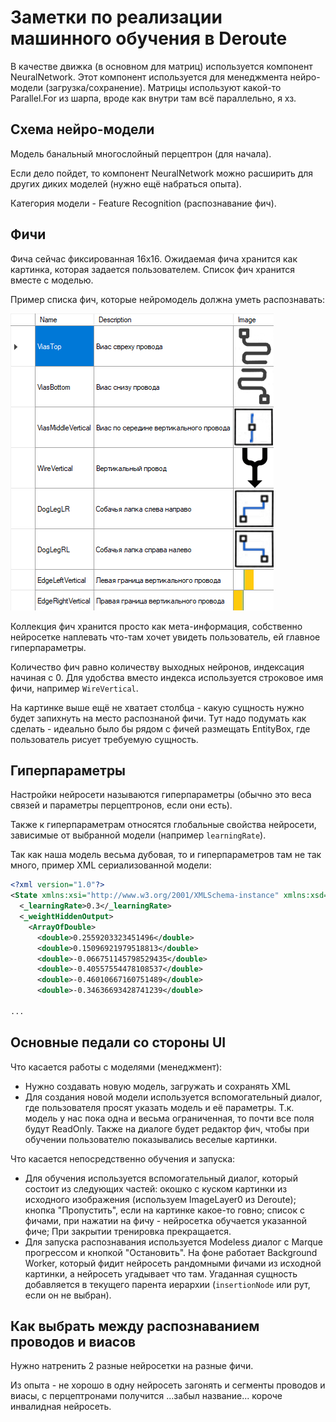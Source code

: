# Заметки по реализации машинного обучения в Deroute

В качестве движка (в основном для матриц) используется компонент NeuralNetwork. Этот компонент используется для менеджмента нейро-модели (загрузка/сохранение). Матрицы используют какой-то Parallel.For из шарпа, вроде как внутри там всё параллельно, я хз.

## Схема нейро-модели

Модель банальный многослойный перцептрон (для начала).

Если дело пойдет, то компонент NeuralNetwork можно расширить для других диких моделей (нужно ещё набраться опыта).

Категория модели - Feature Recognition (распознавание фич).

## Фичи

Фича сейчас фиксированная 16x16. Ожидаемая фича хранится как картинка, которая задается пользователем. Список фич хранится вместе с моделью. 

Пример списка фич, которые нейромодель должна уметь распознавать:

![features_demo](features_demo.png)

Коллекция фич хранится просто как мета-информация, собственно нейросетке наплевать что-там хочет увидеть пользователь, ей главное гиперпараметры.

Количество фич равно количеству выходных нейронов, индексация начиная с 0. Для удобства вместо индекса используется строковое имя фичи, например `WireVertical`.

На картинке выше ещё не хватает столбца - какую сущность нужно будет запихнуть на место распознаной фичи. Тут надо подумать как сделать - идеально было бы рядом с фичей размещать EntityBox, где пользователь рисует требуемую сущность.

## Гиперпараметры

Настройки нейросети называются гиперпараметры (обычно это веса связей и параметры перцептронов, если они есть).

Также к гиперпараметрам относятся глобальные свойства нейросети, зависимые от выбранной модели (например `learningRate`).

Так как наша модель весьма дубовая, то и гиперпараметров там не так много, пример XML сериализованной модели:

```xml
<?xml version="1.0"?>
<State xmlns:xsi="http://www.w3.org/2001/XMLSchema-instance" xmlns:xsd="http://www.w3.org/2001/XMLSchema">
  <_learningRate>0.3</_learningRate>
  <_weightHiddenOutput>
    <ArrayOfDouble>
      <double>0.2559203323451496</double>
      <double>0.15096921979518813</double>
      <double>-0.066751145798529435</double>
      <double>-0.40557554478108537</double>
      <double>-0.46010667160751489</double>
      <double>-0.34636693428741239</double>

...
```

## Основные педали со стороны UI

Что касается работы с моделями (менеджмент):
- Нужно создавать новую модель, загружать и сохранять XML
- Для создания новой модели используется вспомогательный диалог, где пользователя просят указать модель и её параметры. Т.к. модель у нас пока одна и весьма ограниченная, то почти все поля будут ReadOnly. Также на диалоге будет редактор фич, чтобы при обучении
пользователю показывались веселые картинки.

Что касается непосредственно обучения и запуска:
- Для обучения используется вспомогательный диалог, который состоит из следующих частей: окошко с куском картинки из исходного изображения (используем ImageLayer0 из Deroute); кнопка "Пропустить", если на картинке какое-то говно; список с фичами,
при нажатии на фичу - нейросетка обучается указанной фиче; При закрытии тренировка прекращается.
- Для запуска распознавания используется Modeless диалог с Marque прогрессом и кнопкой "Остановить". На фоне работает Background Worker, который фидит нейросеть рандомными фичами из исходной картинки, а нейросеть угадывает что там. Угаданная сущность добавляется в текущего парента иерархии (`insertionNode` или рут, если он не выбран).

## Как выбрать между распознаванием проводов и виасов

Нужно натренить 2 разные нейросетки на разные фичи.

Из опыта - не хорошо в одну нейросеть загонять и сегменты проводов и виасы, с перцептронами получится ...забыл название... короче инвалидная нейросеть.
